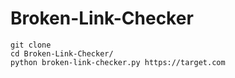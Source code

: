 # Broken-Link-Checker
```
git clone
cd Broken-Link-Checker/
python broken-link-checker.py https://target.com
```
